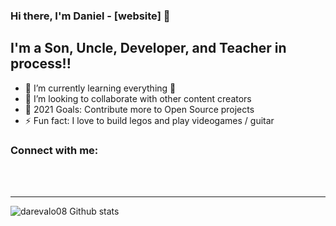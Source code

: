 ### Hi there, I'm Daniel - [website] 👋



## I'm a Son, Uncle, Developer, and Teacher in process!!

- 🌱 I’m currently learning everything 🤣
- 👯 I’m looking to collaborate with other content creators
- 🥅 2021 Goals: Contribute more to Open Source projects
- ⚡ Fun fact: I love to build legos and play videogames / guitar

### Connect with me:



<br />
<br />

---
<img aling="left" alt="darevalo08 Github stats " src="https://github-readme-stats.vercel.app/api?username=darevalo08&show_icons=true&hide_border=true"/>
<!--
**darevalo8/darevalo8** is a ✨ _special_ ✨ repository because its `README.md` (this file) appears on your GitHub profile.

Here are some ideas to get you started:

- 🔭 I’m currently working on ...
- 🌱 I’m currently learning ...
- 👯 I’m looking to collaborate on ...
- 🤔 I’m looking for help with ...
- 💬 Ask me about ...
- 📫 How to reach me: ...
- 😄 Pronouns: ...
- ⚡ Fun fact: ...
-->
